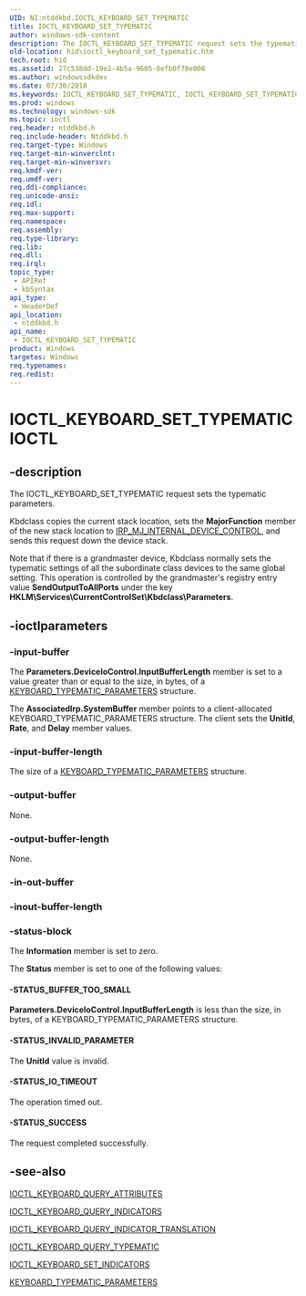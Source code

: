 ```yaml
---
UID: NI:ntddkbd.IOCTL_KEYBOARD_SET_TYPEMATIC
title: IOCTL_KEYBOARD_SET_TYPEMATIC
author: windows-sdk-content
description: The IOCTL_KEYBOARD_SET_TYPEMATIC request sets the typematic parameters.
old-location: hid\ioctl_keyboard_set_typematic.htm
tech.root: hid
ms.assetid: 27c538dd-19e2-4b5a-9605-0efb0f78e008
ms.author: windowssdkdev
ms.date: 07/30/2018
ms.keywords: IOCTL_KEYBOARD_SET_TYPEMATIC, IOCTL_KEYBOARD_SET_TYPEMATIC control, IOCTL_KEYBOARD_SET_TYPEMATIC control code [Human Input Devices], hid.ioctl_keyboard_set_typematic, kref_1ef2189f-4cae-4a7d-b91d-9725a6ea6cba.xml, ntddkbd/IOCTL_KEYBOARD_SET_TYPEMATIC
ms.prod: windows
ms.technology: windows-sdk
ms.topic: ioctl
req.header: ntddkbd.h
req.include-header: Ntddkbd.h
req.target-type: Windows
req.target-min-winverclnt: 
req.target-min-winversvr: 
req.kmdf-ver: 
req.umdf-ver: 
req.ddi-compliance: 
req.unicode-ansi: 
req.idl: 
req.max-support: 
req.namespace: 
req.assembly: 
req.type-library: 
req.lib: 
req.dll: 
req.irql: 
topic_type:
 - APIRef
 - kbSyntax
api_type:
 - HeaderDef
api_location:
 - ntddkbd.h
api_name:
 - IOCTL_KEYBOARD_SET_TYPEMATIC
product: Windows
targetos: Windows
req.typenames: 
req.redist: 
---
```


# IOCTL_KEYBOARD_SET_TYPEMATIC IOCTL


## -description


The IOCTL_KEYBOARD_SET_TYPEMATIC request sets the typematic parameters.
    

Kbdclass copies the current stack location, sets the <b>MajorFunction</b> member of the new stack location to <a href="https://msdn.microsoft.com/fb3d4534-9c6f-4956-b702-5752f9798600">IRP_MJ_INTERNAL_DEVICE_CONTROL</a>, and sends this request down the device stack.

Note that if there is a grandmaster device, Kbdclass normally sets the typematic settings of all the subordinate class devices to the same global setting. This operation is controlled by the grandmaster's registry entry value <b>SendOutputToAllPorts</b> under the key <b>HKLM\Services\CurrentControlSet\Kbdclass\Parameters</b>. 


## -ioctlparameters




### -input-buffer

The <b>Parameters.DeviceIoControl.InputBufferLength</b> member is set to a value greater than or equal to the size, in bytes, of a <a href="https://msdn.microsoft.com/4bbf1699-1ba9-4569-97ac-156a91405586">KEYBOARD_TYPEMATIC_PARAMETERS</a> structure.

The <b>AssociatedIrp.SystemBuffer</b> member points to a client-allocated KEYBOARD_TYPEMATIC_PARAMETERS structure. The client sets the <b>UnitId</b>, <b>Rate</b>, and <b>Delay</b> member values. 


### -input-buffer-length

The size of a <a href="https://msdn.microsoft.com/4bbf1699-1ba9-4569-97ac-156a91405586">KEYBOARD_TYPEMATIC_PARAMETERS</a> structure.


### -output-buffer

None.


### -output-buffer-length

None.


### -in-out-buffer



<text></text>




### -inout-buffer-length



<text></text>




### -status-block

The <b>Information</b> member is set to zero.

The <b>Status</b> member is set to one of the following values:




#### -STATUS_BUFFER_TOO_SMALL

<b>Parameters.DeviceIoControl.InputBufferLength</b> is less than the size, in bytes, of a KEYBOARD_TYPEMATIC_PARAMETERS structure.


#### -STATUS_INVALID_PARAMETER

The <b>UnitId</b> value is invalid.


#### -STATUS_IO_TIMEOUT

The operation timed out.


#### -STATUS_SUCCESS

The request completed successfully.


## -see-also




<a href="https://msdn.microsoft.com/6119ca39-f740-4c8a-a7f1-eb6f30624093">IOCTL_KEYBOARD_QUERY_ATTRIBUTES</a>



<a href="https://msdn.microsoft.com/3d70b34c-e201-40fc-99dd-cd05bdeec5f8">IOCTL_KEYBOARD_QUERY_INDICATORS</a>



<a href="https://msdn.microsoft.com/84006453-cf73-44f2-ac8b-ea03382e113d">IOCTL_KEYBOARD_QUERY_INDICATOR_TRANSLATION</a>



<a href="https://msdn.microsoft.com/0c19670b-0440-4a7a-ad87-a97d3da28e74">IOCTL_KEYBOARD_QUERY_TYPEMATIC</a>



<a href="https://msdn.microsoft.com/25631717-8aee-4eac-8337-46b13aa714a4">IOCTL_KEYBOARD_SET_INDICATORS</a>



<a href="https://msdn.microsoft.com/4bbf1699-1ba9-4569-97ac-156a91405586">KEYBOARD_TYPEMATIC_PARAMETERS</a>
 

 

